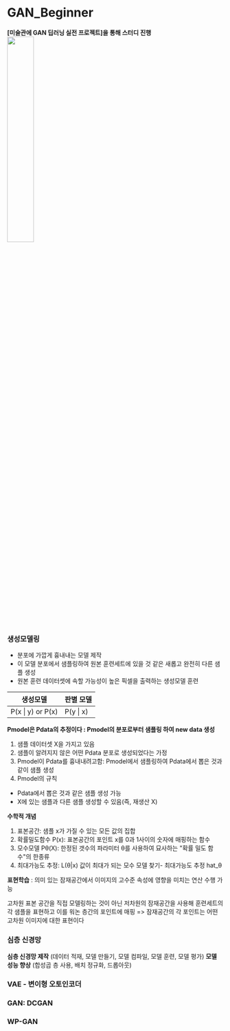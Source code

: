 # GAN_Beginner 
**[미술관에 GAN 딥러닝 실전 프로젝트]을 통해 스터디 진행** <br>
<img src="https://user-images.githubusercontent.com/72767245/98833307-36944580-2481-11eb-8c58-5bb9d022ca67.png" width="35%">

### 생성모델링
- 분포에 가깝게 흉내내는 모델 제작
- 이 모델 분포에서 샘플링하여 원본 훈련세트에 있을 것 같은 새롭고 완전히 다른 샘플 생성
- 원본 훈련 데이터셋에 속할 가능성이 높은 픽셀을 출력하는 생성모델 훈련

생성모델 | 판별 모델
------------ | -------------
 P(x &#124; y) or P(x) | P(y &#124; x)

**Pmodel은 Pdata의 추정이다 : Pmodel의 분포로부터 샘플링 하여 new data 생성**
1. 샘플 데이터셋 X을 가지고 있음
2. 샘플이 알려지지 않은 어떤 Pdata 분포로 생성되었다는 가정
3. Pmodel이 Pdata를 흉내내려고함: Pmodel에서 샘플링하여 Pdata에서 뽑은 것과 같이 샘플 생성
4. Pmodel의 규칙
  - Pdata에서 뽑은 것과 같은 샘플 생성 가능
  - X에 있는 샘플과 다른 샘플 생성할 수 있음(즉, 재생산 X)
  
**수학적 개념**
1. 표본공간: 샘플 x가 가질 수 있는 모든 값의 집합 
2. 확률밀도함수 P(x): 표본공간의 포인트 x를 0과 1사이의 숫자에 매핑하는 함수
3. 모수모델 Pθ(X): 한정된 갯수의 파라미터 θ를 사용하여 묘사하는 "확률 밀도 함수"의 한종류
4. 최대가능도 추정: L(θ|x) 값이 최대가 되는 모수 모델 찾기- 최대가능도 추정 hat_θ

**표현학습**
: 의미 있는 잠재공간에서 이미지의 고수준 속성에 영향을 미치는 연산 수행 가능

고차원 표본 공간을 직접 모델링하는 것이 아닌 저차원의 잠재공간을 사용해 훈련세트의 각 샘플을 표현하고 이를 워논 층간의 포인트에 매핑
=> 잠재공간의 각 포인트는 어떤 고차원 이미지에 대한 표현이다

### 심층 신경망
**심층 신경망 제작**
(데이터 적재, 모델 만들기, 모델 컴파일, 모델 훈련, 모델 평가)
 **모델 성능 향상**
(합성곱 층 사용, 배치 정규화, 드롭아웃)

### VAE - 변이형 오토인코더
### GAN: DCGAN
### WP-GAN
